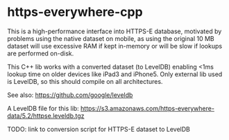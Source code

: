 # https-everywhere-cpp

This is a high-performance interface into HTTPS-E database, motivated by problems using the native dataset on mobile,
as using the original 10 MB dataset will use excessive RAM if kept in-memory or will be slow if lookups are performed on-disk. 

This C++ lib works with a converted dataset (to LevelDB) enabling <1ms lookup time on older devices like iPad3 and iPhone5.
Only external lib used is LevelDB, so this should compile on all architectures.

See also: https://github.com/google/leveldb

A LevelDB file for this lib: https://s3.amazonaws.com/https-everywhere-data/5.2/httpse.leveldb.tgz

TODO: link to conversion script for HTTPS-E dataset to LevelDB
